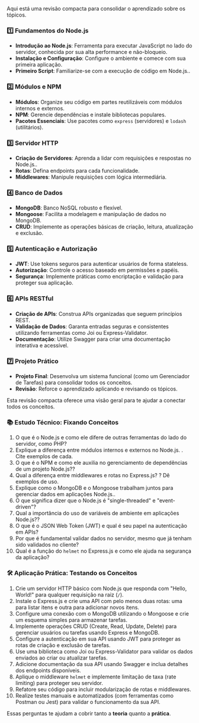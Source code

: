 Aqui está uma revisão compacta para consolidar o aprendizado sobre os tópicos.

### **1️⃣ Fundamentos do Node.js**

- **Introdução ao Node.js**: Ferramenta para executar JavaScript no lado do servidor, conhecida por sua alta performance e não-bloqueio.
- **Instalação e Configuração**: Configure o ambiente e comece com sua primeira aplicação.
- **Primeiro Script**: Familiarize-se com a execução de código em Node.js..

### **2️⃣ Módulos e NPM**

- **Módulos**: Organize seu código em partes reutilizáveis com módulos internos e externos.
- **NPM**: Gerencie dependências e instale bibliotecas populares.
- **Pacotes Essenciais**: Use pacotes como `express` (servidores) e `lodash` (utilitários).

### **3️⃣ Servidor HTTP**

- **Criação de Servidores**: Aprenda a lidar com requisições e respostas no Node.js..
- **Rotas**: Defina endpoints para cada funcionalidade.
- **Middlewares**: Manipule requisições com lógica intermediária.

### **4️⃣ Banco de Dados**

- **MongoDB**: Banco NoSQL robusto e flexível.
- **Mongoose**: Facilita a modelagem e manipulação de dados no MongoDB.
- **CRUD**: Implemente as operações básicas de criação, leitura, atualização e exclusão.

### **5️⃣ Autenticação e Autorização**

- **JWT**: Use tokens seguros para autenticar usuários de forma stateless.
- **Autorização**: Controle o acesso baseado em permissões e papéis.
- **Segurança**: Implemente práticas como encriptação e validação para proteger sua aplicação.

### **6️⃣ APIs RESTful**

- **Criação de APIs**: Construa APIs organizadas que seguem princípios REST.
- **Validação de Dados**: Garanta entradas seguras e consistentes utilizando ferramentas como Joi ou Express-Validator.
- **Documentação**: Utilize Swagger para criar uma documentação interativa e acessível.

### **7️⃣ Projeto Prático**

- **Projeto Final**: Desenvolva um sistema funcional (como um Gerenciador de Tarefas) para consolidar todos os conceitos.
- **Revisão**: Reforce o aprendizado aplicando e revisando os tópicos.

Esta revisão compacta oferece uma visão geral para te ajudar a conectar todos os conceitos.


### 📚 **Estudo Técnico: Fixando Conceitos**

1. O que é o Node.js e como ele difere de outras ferramentas do lado do servidor, como PHP?
2. Explique a diferença entre módulos internos e externos no Node.js. . Cite exemplos de cada.
3. O que é o NPM e como ele auxilia no gerenciamento de dependências de um projeto Node.js??
4. Qual a diferença entre middlewares e rotas no Express.js? ? Dê exemplos de uso.
5. Explique como o MongoDB e o Mongoose trabalham juntos para gerenciar dados em aplicações Node.js..
6. O que significa dizer que o Node.js é "single-threaded" e "event-driven"?
7. Qual a importância do uso de variáveis de ambiente em aplicações Node.js??
8. O que é o JSON Web Token (JWT) e qual é seu papel na autenticação em APIs?
9. Por que é fundamental validar dados no servidor, mesmo que já tenham sido validados no cliente?
10. Qual é a função do `helmet` no Express.js e como ele ajuda na segurança da aplicação?

### 🛠️ **Aplicação Prática: Testando os Conceitos**

1. Crie um servidor HTTP básico com Node.js que responda com "Hello, World!" para qualquer requisição na raiz (`/`).
2. Instale o Express.js e crie uma API com pelo menos duas rotas: uma para listar itens e outra para adicionar novos itens.
3. Configure uma conexão com o MongoDB utilizando o Mongoose e crie um esquema simples para armazenar tarefas.
4. Implemente operações CRUD (Create, Read, Update, Delete) para gerenciar usuários ou tarefas usando Express e MongoDB.
5. Configure a autenticação em sua API usando JWT para proteger as rotas de criação e exclusão de tarefas.
6. Use uma biblioteca como Joi ou Express-Validator para validar os dados enviados ao criar ou atualizar tarefas.
7. Adicione documentação da sua API usando Swagger e inclua detalhes dos endpoints disponíveis.
8. Aplique o middleware `helmet` e implemente limitação de taxa (rate limiting) para proteger seu servidor.
9. Refatore seu código para incluir modularização de rotas e middlewares.
10. Realize testes manuais e automatizados (com ferramentas como Postman ou Jest) para validar o funcionamento da sua API.

Essas perguntas te ajudam a cobrir tanto a **teoria** quanto a **prática**.

